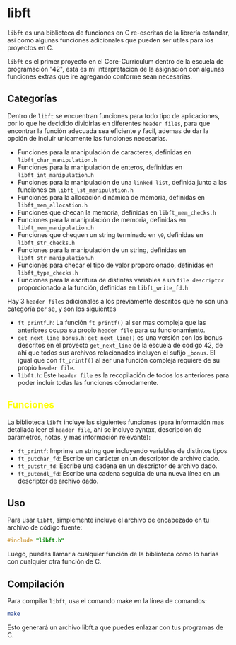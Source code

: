 # libft

`libft` es una biblioteca de funciones en C re-escritas de la librería estándar, así como algunas funciones adicionales que pueden ser útiles para los proyectos en C.

`libft` es el primer proyecto en el Core-Curriculum dentro de la escuela de programación "42", esta es mi interpretacion de la asignación con algunas funciones extras que ire agregando conforme sean necesarias.

## Categorías

Dentro de `libft` se encuentran funciones para todo tipo de aplicaciones, por lo que he decidido dividirlas en diferentes `header files`, para que encontrar la función adecuada sea eficiente y facil, ademas de dar la opción de incluir unicamente las funciones necesarias.

- Funciones para la manipulación de caracteres, definidas en `libft_char_manipulation.h`
- Funciones para la manipulación de enteros, definidas en `libft_int_manipulation.h`
- Funciones para la manipulación de una `linked list`, definida junto a las funciones en `libft_lst_manipulation.h`
- Funciones para la allocación dinámica de memoria, definidas en `libft_mem_allocation.h`
- Funciones que checan la memoria, definidas en `libft_mem_checks.h`
- Funciones para la manipulación de memoria, definidas en `libft_mem_manipulation.h`
- Funciones que chequen un string terminado en `\0`, definidas en `libft_str_checks.h`
- Funciones para la manipulación de un string, definidas en `libft_str_manipulation.h`
- Funciones para checar el tipo de valor proporcionado, definidas en `libft_type_checks.h`
- Funciones para la escritura de distintas variables a un `file descriptor` proporcionado a la función, definidas en `libft_write_fd.h`

Hay 3 `header files` adicionales a los previamente descritos que no son una categoría per se, y son los siguientes

 - `ft_printf.h`: La función `ft_printf()` al ser mas compleja que las anteriores ocupa su propio `header file` para su funcionamiento.
 - `get_next_line_bonus.h`: `get_next_line()` es una versión con los bonus descritos en el proyecto `get_next_line` de la escuela de codigo 42, de ahí que todos sus archivos relacionados incluyen el sufijo `_bonus`. El igual que con `ft_printf()` al ser una función compleja requiere de su propio `header file`.
 - `libft.h`: Este `header file` es la recopilación de todos los anteriores para poder incluir todas las funciones cómodamente.

<h2 style="color:yellow"> Funciones </h2>

La biblioteca `libft` incluye las siguientes funciones (para información mas detallada leer el `header file`, ahí se incluye syntax, descripcion de parametros, notas, y mas información relevante):

- `ft_printf`: Imprime un string que incluyendo variables de distintos tipos
- `ft_putchar_fd`: Escribe un carácter en un descriptor de archivo dado.
- `ft_putstr_fd`: Escribe una cadena en un descriptor de archivo dado.
- `ft_putendl_fd`: Escribe una cadena seguida de una nueva línea en un descriptor de archivo dado.

## Uso

Para usar `libft`, simplemente incluye el archivo de encabezado en tu archivo de código fuente:

```c
#include "libft.h"
```

Luego, puedes llamar a cualquier función de la biblioteca como lo harías con cualquier otra función de C.

## Compilación

Para compilar `libft`, usa el comando make en la línea de comandos:
```bash
make
```

Esto generará un archivo libft.a que puedes enlazar con tus programas de C.
